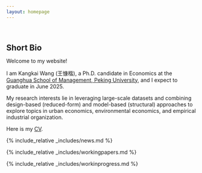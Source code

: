 ```yaml
---
layout: homepage
---
```


<h1 id="about-me"></h1>

<h2 style="margin: 60px 0px 10px;">Short Bio</h2>

Welcome to my website!

I am Kangkai Wang (王慷楷), a Ph.D. candidate in Economics at the [Guanghua School of Management, Peking University](https://en.gsm.pku.edu.cn/), and I expect to graduate in June 2025. 

My research interests lie in leveraging large-scale datasets and combining design-based (reduced-form) and model-based (structural) approaches to explore topics in urban economics, environmental economics, and empirical industrial organization. 

Here is my [CV](https://www.dropbox.com/scl/fi/itqq9284dkdvlexrhnpwx/CV_KangkaiWANG.pdf?rlkey=dxhyl23eriu8ksbbl4uyg3ym7&st=7bsjch25&dl=0).


{% include_relative _includes/news.md %}

{% include_relative _includes/workingpapers.md %}

{% include_relative _includes/workinprogress.md %}
